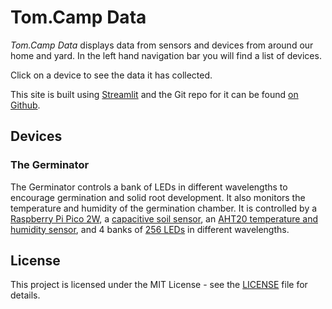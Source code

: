 # Tom.Camp Data

_Tom.Camp Data_ displays data from sensors and devices from around our home and yard.
In the left hand navigation bar you will find a list of devices.

Click on a device to see the data it has collected.


This site is built using [Streamlit](https://streamlit.io/) and
the Git repo for it can be found [on Github](https://github.com/Tom-Camp/fe).

## Devices

### The Germinator

The Germinator controls a bank of LEDs in different wavelengths to encourage
germination and solid root development. It also monitors the temperature and
humidity of the germination chamber. It is controlled by a
[Raspberry Pi Pico 2W](https://vilros.com/products/raspberry-pi-pico-2w?src=raspberrypi),
a [capacitive soil sensor](https://www.adafruit.com/product/4026), an
[AHT20 temperature and humidity sensor](https://www.adafruit.com/product/4566),
and 4 banks of [256 LEDs](https://www.aliexpress.us/item/3256803715519232.html)
in different wavelengths.


## License

This project is licensed under the MIT License - see the [LICENSE](https://raw.githubusercontent.com/Tom-Camp/fe/refs/heads/main/LICENSE)
file for details.
